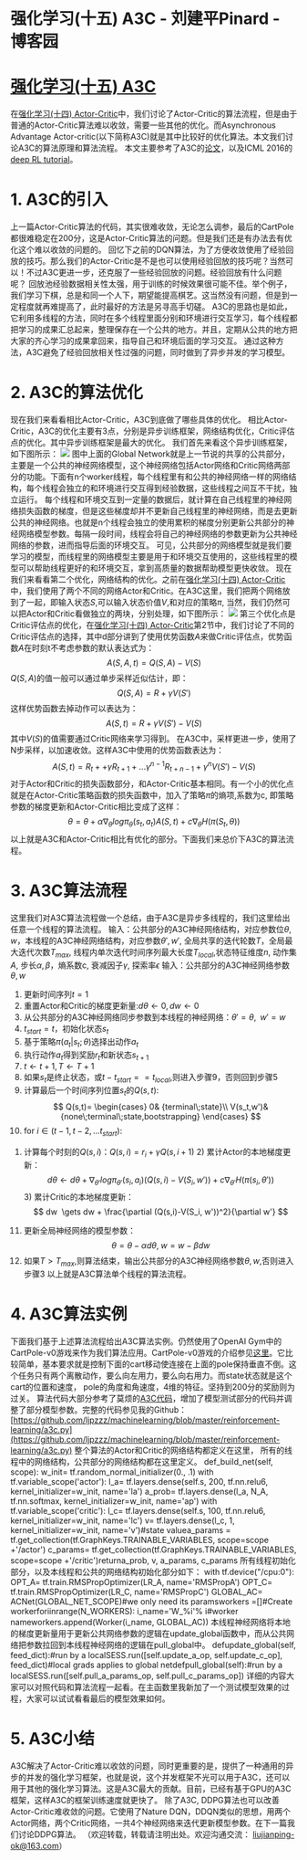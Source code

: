 
# 强化学习(十五) A3C - 刘建平Pinard - 博客园






# [强化学习(十五) A3C](https://www.cnblogs.com/pinard/p/10334127.html)
在[强化学习(十四) Actor-Critic](https://www.cnblogs.com/pinard/p/10272023.html)中，我们讨论了Actor-Critic的算法流程，但是由于普通的Actor-Critic算法难以收敛，需要一些其他的优化。而Asynchronous Advantage Actor-critic(以下简称A3C)就是其中比较好的优化算法。本文我们讨论A3C的算法原理和算法流程。
本文主要参考了A3C的[论文](http://proceedings.mlr.press/v48/mniha16.pdf)，以及ICML 2016的[deep RL tutorial](https://icml.cc/2016/tutorials/deep_rl_tutorial.pdf)。
# 1. A3C的引入
上一篇Actor-Critic算法的代码，其实很难收敛，无论怎么调参，最后的CartPole都很难稳定在200分，这是Actor-Critic算法的问题。但是我们还是有办法去有优化这个难以收敛的问题的。
回忆下之前的DQN算法，为了方便收敛使用了经验回放的技巧。那么我们的Actor-Critic是不是也可以使用经验回放的技巧呢？当然可以！不过A3C更进一步，还克服了一些经验回放的问题。经验回放有什么问题呢？ 回放池经验数据相关性太强，用于训练的时候效果很可能不佳。举个例子，我们学习下棋，总是和同一个人下，期望能提高棋艺。这当然没有问题，但是到一定程度就再难提高了，此时最好的方法是另寻高手切磋。
A3C的思路也是如此，它利用多线程的方法，同时在多个线程里面分别和环境进行交互学习，每个线程都把学习的成果汇总起来，整理保存在一个公共的地方。并且，定期从公共的地方把大家的齐心学习的成果拿回来，指导自己和环境后面的学习交互。
通过这种方法，A3C避免了经验回放相关性过强的问题，同时做到了异步并发的学习模型。
# 2. A3C的算法优化
现在我们来看看相比Actor-Critic，A3C到底做了哪些具体的优化。
相比Actor-Critic，A3C的优化主要有3点，分别是异步训练框架，网络结构优化，Critic评估点的优化。其中异步训练框架是最大的优化。
我们首先来看这个异步训练框架，如下图所示：
![](https://img2018.cnblogs.com/blog/1042406/201901/1042406-20190129152538364-1256530992.png)
图中上面的Global Network就是上一节说的共享的公共部分，主要是一个公共的神经网络模型，这个神经网络包括Actor网络和Critic网络两部分的功能。下面有n个worker线程，每个线程里有和公共的神经网络一样的网络结构，每个线程会独立的和环境进行交互得到经验数据，这些线程之间互不干扰，独立运行。
每个线程和环境交互到一定量的数据后，就计算在自己线程里的神经网络损失函数的梯度，但是这些梯度却并不更新自己线程里的神经网络，而是去更新公共的神经网络。也就是n个线程会独立的使用累积的梯度分别更新公共部分的神经网络模型参数。每隔一段时间，线程会将自己的神经网络的参数更新为公共神经网络的参数，进而指导后面的环境交互。
可见，公共部分的网络模型就是我们要学习的模型，而线程里的网络模型主要是用于和环境交互使用的，这些线程里的模型可以帮助线程更好的和环境交互，拿到高质量的数据帮助模型更快收敛。
现在我们来看看第二个优化，网络结构的优化。之前在[强化学习(十四) Actor-Critic](https://www.cnblogs.com/pinard/p/10272023.html)中，我们使用了两个不同的网络Actor和Critic。在A3C这里，我们把两个网络放到了一起，即输入状态$S$,可以输入状态价值$V$,和对应的策略$\pi$, 当然，我们仍然可以把Actor和Critic看做独立的两块，分别处理，如下图所示：
![](https://img2018.cnblogs.com/blog/1042406/201901/1042406-20190129155344662-1059140469.jpg)
第三个优化点是Critic评估点的优化，在[强化学习(十四) Actor-Critic](https://www.cnblogs.com/pinard/p/10272023.html)第2节中，我们讨论了不同的Critic评估点的选择，其中d部分讲到了使用优势函数$A$来做Critic评估点，优势函数$A$在时刻t不考虑参数的默认表达式为：
$$
A(S,A,t) = Q(S,A) - V(S)
$$
$Q(S,A)$的值一般可以通过单步采样近似估计，即：
$$
Q(S,A) = R + \gamma V(S')
$$
这样优势函数去掉动作可以表达为：
$$
A(S,t) = R + \gamma V(S') - V(S)
$$
其中$V(S)$的值需要通过Critic网络来学习得到。
在A3C中，采样更进一步，使用了N步采样，以加速收敛。这样A3C中使用的优势函数表达为：
$$
A(S,t) = R_t + +  \gamma R_{t+1} +...\gamma^{n-1} R_{t+n-1} + \gamma^n V(S') - V(S)
$$
对于Actor和Critic的损失函数部分，和Actor-Critic基本相同。有一个小的优化点就是在Actor-Critic策略函数的损失函数中，加入了策略$\pi$的熵项,系数为c, 即策略参数的梯度更新和Actor-Critic相比变成了这样：
$$
\theta = \theta + \alpha \nabla_{\theta}log \pi_{\theta}(s_t,a_t)A(S,t) + c\nabla_{\theta}H(\pi(S_t, \theta))
$$
以上就是A3C和Actor-Critic相比有优化的部分。下面我们来总价下A3C的算法流程。
# 3. A3C算法流程
这里我们对A3C算法流程做一个总结，由于A3C是异步多线程的，我们这里给出任意一个线程的算法流程。
输入：公共部分的A3C神经网络结构，对应参数位$\theta, w$，本线程的A3C神经网络结构，对应参数$\theta ', w'$, 全局共享的迭代轮数$T$，全局最大迭代次数$T_{max}$, 线程内单次迭代时间序列最大长度$T_{local}$,状态特征维度$n$, 动作集$A$, 步长$\alpha,\beta$，熵系数c, 衰减因子$\gamma$, 探索率$\epsilon$
输入：公共部分的A3C神经网络参数$\theta, w$
1. 更新时间序列$t=1$
2. 重置Actor和Critic的梯度更新量:$d\theta  \gets 0, dw\gets 0$
3. 从公共部分的A3C神经网络同步参数到本线程的神经网络：$\theta ' =\theta,\;\; w'=w$
4. $t_{start} = t$，初始化状态$s_t$
5. 基于策略$\pi(a_t|s_t;\theta)$选择出动作$a_t$
6. 执行动作$a_t$得到奖励$r_t$和新状态$s_{t+1}$
7. $t \gets t+1, T \gets T+1$
8. 如果$s_t$是终止状态，或$t-t_{start} == t_{local} $,则进入步骤9，否则回到步骤5
9. 计算最后一个时间序列位置$s_t$的$Q(s,t)$:
$$
Q(s,t)= \begin{cases} 0& {terminal\;state}\\ V(s_t,w')& {none\;terminal\;state,bootstrapping} \end{cases}
$$
10. for $i \in (t-1,t-2,...t_{start})$:
1) 计算每个时刻的$Q(s,i)$：$Q(s,i) = r_i + \gamma Q(s,i+1)$
2) 累计Actor的本地梯度更新：
$$
d\theta \gets d\theta + \nabla_{\theta '}log \pi_{\theta'}(s_i,a_i)(Q(s,i)-V(S_i, w')) + c\nabla_{\theta '}H(\pi(s_i, \theta '))
$$
3) 累计Critic的本地梯度更新：
$$
dw  \gets dw + \frac{\partial (Q(s,i)-V(S_i, w'))^2}{\partial w'}
$$
11. 更新全局神经网络的模型参数：
$$
\theta = \theta -\alpha d\theta,\;w = w -\beta dw
$$
12. 如果$T > T_{max}$,则算法结束，输出公共部分的A3C神经网络参数$\theta, w$,否则进入步骤3
以上就是A3C算法单个线程的算法流程。
# 4. A3C算法实例
下面我们基于上述算法流程给出A3C算法实例。仍然使用了OpenAI Gym中的CartPole-v0游戏来作为我们算法应用。CartPole-v0游戏的介绍参见[这里](https://github.com/openai/gym/wiki/CartPole-v0)。它比较简单，基本要求就是控制下面的cart移动使连接在上面的pole保持垂直不倒。这个任务只有两个离散动作，要么向左用力，要么向右用力。而state状态就是这个cart的位置和速度， pole的角度和角速度，4维的特征。坚持到200分的奖励则为过关。
算法代码大部分参考了莫烦的[A3C代码](https://github.com/MorvanZhou/Reinforcement-learning-with-tensorflow/blob/master/contents/10_A3C/A3C_discrete_action.py)，增加了模型测试部分的代码并调整了部分模型参数。完整的代码参见我的Github：[https://github.com/ljpzzz/machinelearning/blob/master/reinforcement-learning/a3c.py](https://github.com/ljpzzz/machinelearning/blob/master/reinforcement-learning/a3c.py)
整个算法的Actor和Critic的网络结构都定义在这里， 所有的线程中的网络结构，公共部分的网络结构都在这里定义。
def_build_net(self, scope):
        w_init= tf.random_normal_initializer(0., .1)
        with tf.variable_scope('actor'):
            l_a= tf.layers.dense(self.s, 200, tf.nn.relu6, kernel_initializer=w_init, name='la')
            a_prob= tf.layers.dense(l_a, N_A, tf.nn.softmax, kernel_initializer=w_init, name='ap')
        with tf.variable_scope('critic'):
            l_c= tf.layers.dense(self.s, 100, tf.nn.relu6, kernel_initializer=w_init, name='lc')
            v= tf.layers.dense(l_c, 1, kernel_initializer=w_init, name='v')\#state valuea_params = tf.get_collection(tf.GraphKeys.TRAINABLE_VARIABLES, scope=scope +'/actor')
        c_params= tf.get_collection(tf.GraphKeys.TRAINABLE_VARIABLES, scope=scope +'/critic')returna_prob, v, a_params, c_params
所有线程初始化部分，以及本线程和公共的网络结构初始化部分如下：
with tf.device("/cpu:0"):
        OPT_A= tf.train.RMSPropOptimizer(LR_A, name='RMSPropA')
        OPT_C= tf.train.RMSPropOptimizer(LR_C, name='RMSPropC')
        GLOBAL_AC= ACNet(GLOBAL_NET_SCOPE)\#we only need its paramsworkers =[]\#Create workerforiinrange(N_WORKERS):
            i_name='W_%i'% i\#worker nameworkers.append(Worker(i_name, GLOBAL_AC))
本线程神经网络将本地的梯度更新量用于更新公共网络参数的逻辑在update_global函数中，而从公共网络把参数拉回到本线程神经网络的逻辑在pull_global中。
defupdate_global(self, feed_dict):\#run by a localSESS.run([self.update_a_op, self.update_c_op], feed_dict)\#local grads applies to global netdefpull_global(self):\#run by a localSESS.run([self.pull_a_params_op, self.pull_c_params_op])
详细的内容大家可以对照代码和算法流程一起看。在主函数里我新加了一个测试模型效果的过程，大家可以试试看看最后的模型效果如何。
# 5. A3C小结
A3C解决了Actor-Critic难以收敛的问题，同时更重要的是，提供了一种通用的异步的并发的强化学习框架，也就是说，这个并发框架不光可以用于A3C，还可以用于其他的强化学习算法。这是A3C最大的贡献。目前，已经有基于GPU的A3C框架，这样A3C的框架训练速度就更快了。
除了A3C, DDPG算法也可以改善Actor-Critic难收敛的问题。它使用了Nature DQN，DDQN类似的思想，用两个Actor网络，两个Critic网络，一共4个神经网络来迭代更新模型参数。在下一篇我们讨论DDPG算法。
（欢迎转载，转载请注明出处。欢迎沟通交流： liujianping-ok@163.com）






